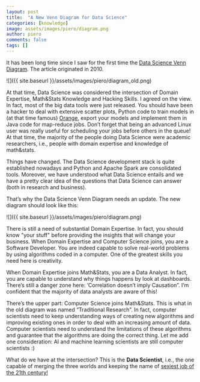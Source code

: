 ```yaml
---
layout: post
title:  "A New Venn Diagram for Data Science"
categories: [knowledge]
image: assets/images/piero/diagram.png
author: piero
comments: false
tags: []
---
```


It has been long time since I saw for the first time the [Data Science Venn Diagram](http://drewconway.com/zia/2013/3/26/the-data-science-venn-diagram). The article originated in 2010.

![]({{ site.baseurl }}/assets/images/piero/diagram_old.png)

At that time, Data Science was considered the intersection of Domain Expertise, Math&Stats Knowledge and Hacking Skills. I agreed on the view. In fact, most of the big data tools were just released. You should have been a hacker to deal with extensive scatter plots, Python code to train models in (at that time famous) [Orange](https://orange.biolab.si/), export your models and implement them in Java code for map-reduce jobs. Don’t forget that being an advanced Linux user was really useful for scheduling your jobs before others in the queue! At that time, the majority of the people doing Data Science were academic researchers, i.e., people with domain expertise and knowledge of math&stats.

Things have changed. The Data Science development stack is quite established nowadays and Python and Apache Spark are consolidated tools. Moreover, we have understood what Data Science entails and we have a pretty clear idea of the questions that Data Science can answer (both in research and business).

That’s why the Data Science Venn Diagram needs an update. The new diagram should look like this:

![]({{ site.baseurl }}/assets/images/piero/diagram.png)

There is still a need of substantial Domain Expertise. In fact, you should know "your stuff" before providing the insights that will change your business. When Domain Expertise and Computer Science joins, you are a Software Developer. You are indeed capable to solve real-world problems by using algorithms coded in a computer. One of the greatest skills you need here is creativity.

When Domain Expertise joins Math&Stats, you are a Data Analyst. In fact, you are capable to understand why things happens by look at dashboards. There’s still a danger zone here: ‘Correlation doesn’t imply Causation”. I’m confident that the majority of data analysts are aware of this!

There’s the upper part: Computer Science joins Math&Stats. This is what in the old diagram was named “Traditional Research”. In fact, computer scientists need to keep understanding ways of creating new algorithms and improving existing ones in order to deal with an increasing amount of data. Computer scientists need to understand the limitations of these algorithms and guarantee that the algorithms are doing the correct thing. Let me add one consideration: AI and machine learning scientists are still computer scientists :)

What do we have at the intersection? This is the **Data Scientist**, i.e., the one capable of merging the three worlds and keeping the name of [sexiest job of the 21th century!](https://hbr.org/2012/10/data-scientist-the-sexiest-job-of-the-21st-century)